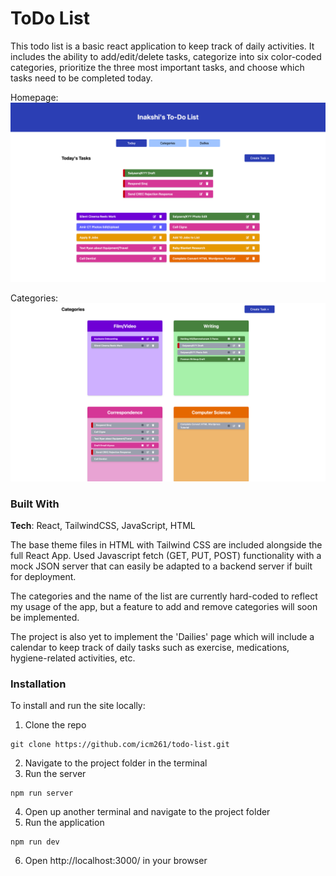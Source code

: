 # ToDo List

This todo list is a basic react application to keep track of daily activities. It includes the ability to add/edit/delete tasks, categorize into six color-coded categories, prioritize the three most important tasks, and choose which tasks need to be completed today.

Homepage:
![alt](/src/assets/images/ToDo_1.png)

Categories:
![alt](/src/assets/images/ToDo_2.png)

### Built With

**Tech**: React, TailwindCSS, JavaScript, HTML

The base theme files in HTML with Tailwind CSS are included alongside the full React App. Used Javascript fetch (GET, PUT, POST) functionality with a mock JSON server that can easily be adapted to a backend server if built for deployment.

The categories and the name of the list are currently hard-coded to reflect my usage of the app, but a feature to add and remove categories will soon be implemented.

The project is also yet to implement the 'Dailies' page which will include a calendar to keep track of daily tasks such as exercise, medications, hygiene-related activities, etc.

### Installation

To install and run the site locally:

1. Clone the repo
```
git clone https://github.com/icm261/todo-list.git
```
2. Navigate to the project folder in the terminal
3. Run the server
```
npm run server
```
4. Open up another terminal and navigate to the project folder
5. Run the application
```
npm run dev
```
6. Open http://localhost:3000/ in your browser